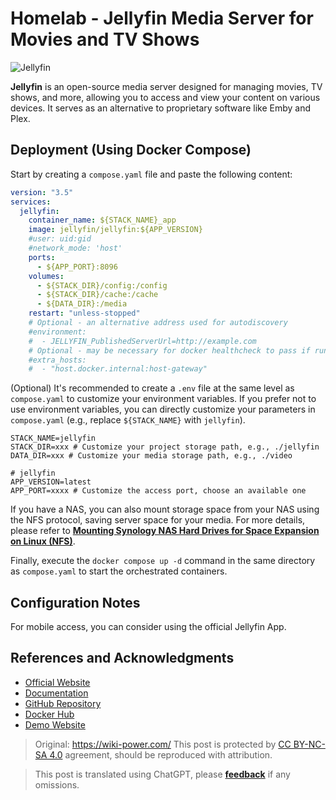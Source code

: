 # Homelab - Jellyfin Media Server for Movies and TV Shows

![Jellyfin](https://img.wiki-power.com/d/wiki-media/img/20230531213856.png)

**Jellyfin** is an open-source media server designed for managing movies, TV shows, and more, allowing you to access and view your content on various devices. It serves as an alternative to proprietary software like Emby and Plex.

## Deployment (Using Docker Compose)

Start by creating a `compose.yaml` file and paste the following content:

```yaml title="compose.yaml"
version: "3.5"
services:
  jellyfin:
    container_name: ${STACK_NAME}_app
    image: jellyfin/jellyfin:${APP_VERSION}
    #user: uid:gid
    #network_mode: 'host'
    ports:
      - ${APP_PORT}:8096
    volumes:
      - ${STACK_DIR}/config:/config
      - ${STACK_DIR}/cache:/cache
      - ${DATA_DIR}:/media
    restart: "unless-stopped"
    # Optional - an alternative address used for autodiscovery
    #environment:
    #  - JELLYFIN_PublishedServerUrl=http://example.com
    # Optional - may be necessary for docker healthcheck to pass if running in host network mode
    #extra_hosts:
    #  - "host.docker.internal:host-gateway"
```

(Optional) It's recommended to create a `.env` file at the same level as `compose.yaml` to customize your environment variables. If you prefer not to use environment variables, you can directly customize your parameters in `compose.yaml` (e.g., replace `${STACK_NAME}` with `jellyfin`).

```dotenv title=".env"
STACK_NAME=jellyfin
STACK_DIR=xxx # Customize your project storage path, e.g., ./jellyfin
DATA_DIR=xxx # Customize your media storage path, e.g., ./video

# jellyfin
APP_VERSION=latest
APP_PORT=xxxx # Customize the access port, choose an available one
```

If you have a NAS, you can also mount storage space from your NAS using the NFS protocol, saving server space for your media. For more details, please refer to [**Mounting Synology NAS Hard Drives for Space Expansion on Linux (NFS)**](https://wiki-power.com/en/Linux%E4%B8%8B%E6%8C%82%E8%BD%BD%E7%BE%A4%E6%99%96NAS%E7%A1%AC%E7%9C%BC%E6%8B%93%E5%B1%95%E7%A9%BA%E9%97%B4%EF%BC%88NFS%EF%BC%89/).

Finally, execute the `docker compose up -d` command in the same directory as `compose.yaml` to start the orchestrated containers.

## Configuration Notes

For mobile access, you can consider using the official Jellyfin App.

## References and Acknowledgments

- [Official Website](https://jellyfin.org/)
- [Documentation](https://jellyfin.org/docs/general/installation/container#using-docker-compose)
- [GitHub Repository](https://github.com/jellyfin/jellyfin)
- [Docker Hub](https://hub.docker.com/r/jellyfin/jellyfin)
- [Demo Website](https://demo.jellyfin.org/stable)

> Original: <https://wiki-power.com/>
> This post is protected by [CC BY-NC-SA 4.0](https://creativecommons.org/licenses/by/4.0/deed.en) agreement, should be reproduced with attribution.

> This post is translated using ChatGPT, please [**feedback**](https://github.com/linyuxuanlin/Wiki_MkDocs/issues/new) if any omissions.